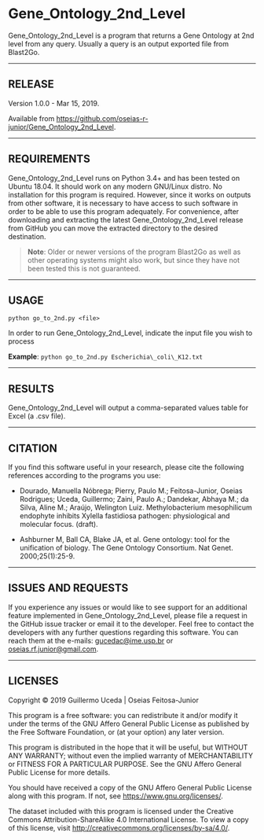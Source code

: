 # **Gene_Ontology_2nd_Level**

Gene_Ontology_2nd_Level is a program that returns a Gene Ontology at 2nd level from any query. Usually a query is an output exported file from Blast2Go.

---

## RELEASE

Version 1.0.0 - Mar 15, 2019.

Available from <https://github.com/oseias-r-junior/Gene_Ontology_2nd_Level>. 

---

## REQUIREMENTS

Gene_Ontology_2nd_Level runs on Python 3.4+ and has been tested on Ubuntu 18.04. It should work on any modern GNU/Linux distro. No installation for this program is required. However, since it works on outputs from other software, it is necessary to have access to such software in order to be able to use this program adequately.
For convenience, after downloading and extracting the latest Gene_Ontology_2nd_Level release from GitHub you can move the extracted directory to the desired destination.
>**Note**: Older or newer versions of the program Blast2Go as well as other operating systems might also work, but since they have not been tested this is not guaranteed.

---

## USAGE

`python go_to_2nd.py <file>`

In order to run Gene_Ontology_2nd_Level, indicate the input file you wish to process

**Example**: `python go_to_2nd.py Escherichia\_coli\_K12.txt` 

---

## RESULTS

Gene_Ontology_2nd_Level will output a comma-separated values table for Excel (a .csv file).

---

## CITATION

If you find this software useful in your research, please cite the following references according to the programs you use:

- Dourado, Manuella Nóbrega; Pierry, Paulo M.; Feitosa-Junior, Oseias Rodrigues; Uceda, Guillermo; Zaini, Paulo A.; Dandekar, Abhaya M.; da Silva, Aline M.; Araújo, Welington Luiz. 
Methylobacterium mesophilicum endophyte inhibits Xylella fastidiosa pathogen: physiological and molecular focus. (draft).

- Ashburner M, Ball CA, Blake JA, et al. Gene ontology: tool for the unification of biology. 
The Gene Ontology Consortium. Nat Genet. 2000;25(1):25-9.

---

## ISSUES AND REQUESTS

If you experience any issues or would like to see support for an additional feature implemented in Gene_Ontology_2nd_Level, please file a request in the GitHub issue tracker or email it to the developer. Feel free to contact the developers with any further questions regarding this software. You can reach them at the e-mails: gucedac@ime.usp.br or oseias.rf.junior@gmail.com.

---

## LICENSES

Copyright © 2019 Guillermo Uceda | Oseias Feitosa-Junior

This program is a free software: you can redistribute it and/or modify it under the terms of the GNU Affero General Public License as published by the Free Software Foundation, or (at your option) any later version.

This program is distributed in the hope that it will be useful, but WITHOUT ANY WARRANTY; without even the implied warranty of MERCHANTABILITY or FITNESS FOR A PARTICULAR PURPOSE. See the GNU Affero General Public License for more details.

You should have received a copy of the GNU Affero General Public License along with this program.  If not, see <https://www.gnu.org/licenses/>.

The dataset included with this program is licensed under the Creative Commons Attribution-ShareAlike 4.0 International License. To view a copy of this license, visit http://creativecommons.org/licenses/by-sa/4.0/.
